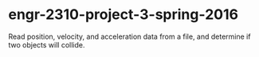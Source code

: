 # engr-2310-project-3-spring-2016
Read position, velocity, and acceleration data from a file, and determine if two objects will collide.
